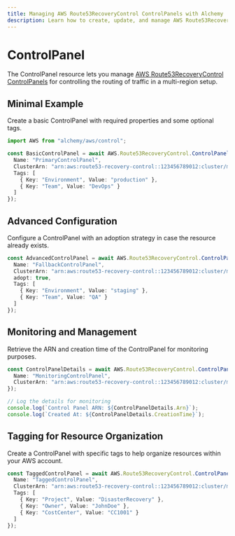 ```yaml
---
title: Managing AWS Route53RecoveryControl ControlPanels with Alchemy
description: Learn how to create, update, and manage AWS Route53RecoveryControl ControlPanels using Alchemy Cloud Control.
---
```


# ControlPanel

The ControlPanel resource lets you manage [AWS Route53RecoveryControl ControlPanels](https://docs.aws.amazon.com/route53recoverycontrol/latest/userguide/) for controlling the routing of traffic in a multi-region setup.

## Minimal Example

Create a basic ControlPanel with required properties and some optional tags.

```ts
import AWS from "alchemy/aws/control";

const BasicControlPanel = await AWS.Route53RecoveryControl.ControlPanel("BasicControlPanel", {
  Name: "PrimaryControlPanel",
  ClusterArn: "arn:aws:route53-recovery-control::123456789012:cluster/my-cluster-id",
  Tags: [
    { Key: "Environment", Value: "production" },
    { Key: "Team", Value: "DevOps" }
  ]
});
```

## Advanced Configuration

Configure a ControlPanel with an adoption strategy in case the resource already exists.

```ts
const AdvancedControlPanel = await AWS.Route53RecoveryControl.ControlPanel("AdvancedControlPanel", {
  Name: "FallbackControlPanel",
  ClusterArn: "arn:aws:route53-recovery-control::123456789012:cluster/my-cluster-id",
  adopt: true,
  Tags: [
    { Key: "Environment", Value: "staging" },
    { Key: "Team", Value: "QA" }
  ]
});
```

## Monitoring and Management

Retrieve the ARN and creation time of the ControlPanel for monitoring purposes.

```ts
const ControlPanelDetails = await AWS.Route53RecoveryControl.ControlPanel("ControlPanelDetails", {
  Name: "MonitoringControlPanel",
  ClusterArn: "arn:aws:route53-recovery-control::123456789012:cluster/my-cluster-id"
});

// Log the details for monitoring
console.log(`Control Panel ARN: ${ControlPanelDetails.Arn}`);
console.log(`Created At: ${ControlPanelDetails.CreationTime}`);
```

## Tagging for Resource Organization

Create a ControlPanel with specific tags to help organize resources within your AWS account.

```ts
const TaggedControlPanel = await AWS.Route53RecoveryControl.ControlPanel("TaggedControlPanel", {
  Name: "TaggedControlPanel",
  ClusterArn: "arn:aws:route53-recovery-control::123456789012:cluster/my-cluster-id",
  Tags: [
    { Key: "Project", Value: "DisasterRecovery" },
    { Key: "Owner", Value: "JohnDoe" },
    { Key: "CostCenter", Value: "CC1001" }
  ]
});
```